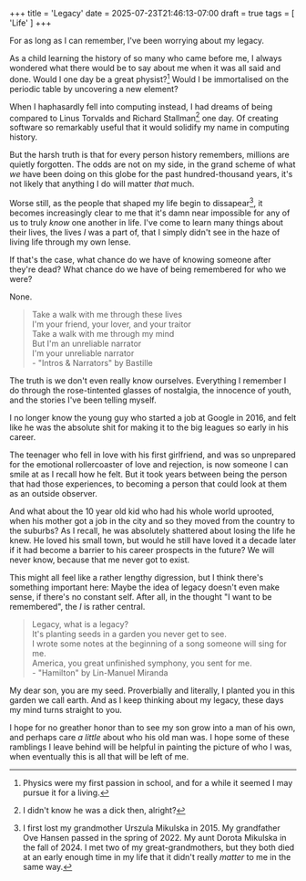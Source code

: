 +++
title = 'Legacy'
date = 2025-07-23T21:46:13-07:00
draft = true
tags = [
    'Life'
]
+++

For as long as I can remember, I've been worrying about my legacy.

As a child learning the history of so many who came before me, I always wondered what there would be to say about me when it was all said and done.
Would I one day be a great physist?[^1] Would I be immortalised on the periodic table by uncovering a new element?

When I haphasardly fell into computing instead, I had dreams of being compared to Linus Torvalds and Richard Stallman[^2] one day.
Of creating software so remarkably useful that it would solidify my name in computing history.

But the harsh truth is that for every person history remembers, millions are quietly forgotten. The odds are not on my side, in the grand scheme of what *we* have been doing on this globe for the past hundred-thousand years, it's not likely that anything I do will matter *that* much.

Worse still, as the people that shaped my life begin to dissapear[^3], it becomes increasingly clear to me that it's damn near impossible for any of us to truly *know* one another in life. I've come to learn many things about their lives, the lives *I* was a part of, that I simply didn't see in the haze of living life through my own lense.

If that's the case, what chance do we have of knowing someone after they're dead? What chance do we have of being remembered for who we were?

None.

> Take a walk with me through these lives  
> I'm your friend, your lover, and your traitor  
> Take a walk with me through my mind  
> But I'm an unreliable narrator  
> I'm your unreliable narrator  
> \- "Intros & Narrators" by Bastille

The truth is we don't even really know ourselves. Everything I remember I do through the rose-tintented glasses of nostalgia, the innocence of youth, and the stories I've been telling myself.

I no longer know the young guy who started a job at Google in 2016, and felt like he was the absolute shit for making it to the big leagues so early in his career.

The teenager who fell in love with his first girlfriend, and was so unprepared for the emotional rollercoaster of love and rejection, is now someone I can smile at as I recall how he felt. But it took years between being the person that had those experiences, to becoming a person that could look at them as an outside observer.

And what about the 10 year old kid who had his whole world uprooted, when his mother got a job in the city and so they moved from the country to the suburbs? As I recall, he was absolutely shattered about losing the life he knew. He loved his small town, but would he still have loved it a decade later if it had become a barrier to his career prospects in the future? We will never know, because that me never got to exist.

This might all feel like a rather lengthy digression, but I think there's something important here: Maybe the idea of legacy doesn't even make sense, if there's no constant self. After all, in the thought "I want to be remembered", the *I* is rather central.

> Legacy, what is a legacy?  
> It's planting seeds in a garden you never get to see.  
> I wrote some notes at the beginning of a song someone will sing for me.  
> America, you great unfinished symphony, you sent for me.  
> \- "Hamilton" by Lin-Manuel Miranda

My dear son, you are my seed. Proverbially and literally, I planted you in this garden we call earth. And as I keep thinking about my legacy, these days my mind turns straight to you.

I hope for no greather honor than to see my son grow into a man of his own, and perhaps care *a little* about who his old man was. I hope some of these ramblings I leave behind will be helpful in painting the picture of who I was, when eventually this is all that will be left of me.

[^1]: Physics were my first passion in school, and for a while it seemed I may pursue it for a living.

[^2]: I didn't know he was a dick then, alright?

[^3]: I first lost my grandmother Urszula Mikulska in 2015. My grandfather Ove Hansen passed in the spring of 2022. My aunt Dorota Mikulska in the fall of 2024. I met two of my great-grandmothers, but they both died at an early enough time in my life that it didn't really *matter* to me in the same way.